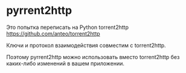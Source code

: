 # pyrrent2http
Это попытка переписать на Python torrent2http https://github.com/anteo/torrent2http

Ключи и протокол взаимодействия совместим с torrent2http.

Поэтому pyrrent2http можно использовать вместо torrent2http без каких-либо изменений в вашем приложении.